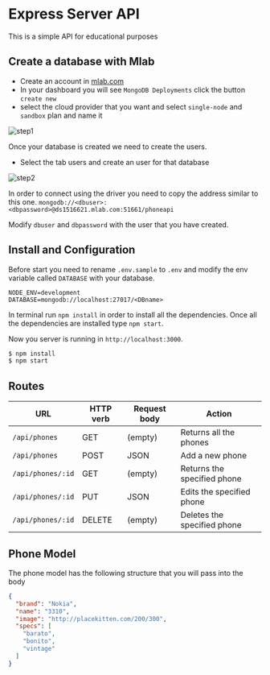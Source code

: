 # Express Server API

This is a simple API for educational purposes

## Create a database with Mlab

- Create an account in [mlab.com](https://mlab.com)
- In your dashboard you will see `MongoDB Deployments` click the button `create new`
- select the cloud provider that you want and select `single-node` and `sandbox` plan and name it

![step1](https://cloud.githubusercontent.com/assets/13393006/26530614/8024372e-43d8-11e7-9390-18b861df5608.png)

Once your database is created we need to create the users.

-	Select the tab users and create an user for that database

![step2](https://cloud.githubusercontent.com/assets/13393006/26530734/f28c41f6-43da-11e7-976e-8d8becb5dfe5.png)

In order to connect using the driver you need to copy the address similar to this one.
`mongodb://<dbuser>:<dbpassword>@ds1516621.mlab.com:51661/phoneapi`

Modify `dbuser` and `dbpassword` with the user that you have created.

## Install and Configuration

Before start you need to rename `.env.sample` to `.env` and modify the env variable called `DATABASE` with your database.

```
NODE_ENV=development
DATABASE=mongodb://localhost:27017/<DBname>
```

In terminal run `npm install` in order to install all the dependencies. Once all the dependencies are installed type `npm start`. 

Now you server is running in `http://localhost:3000`.

```bash
$ npm install
$ npm start
```

## Routes

| URL | HTTP verb | Request body | Action |
|-----|----------|-----------|--------|
| `/api/phones` | GET | (empty) | Returns all the phones |
| `/api/phones` | POST | JSON | Add a new phone |
| `/api/phones/:id` | GET | (empty) | Returns the specified phone |
| `/api/phones/:id` | PUT | JSON | Edits the specified phone |
| `/api/phones/:id` | DELETE | (empty) | Deletes the specified phone |

## Phone Model

The phone model has the following structure that you will pass into the body

```JSON
{
  "brand": "Nokia",
  "name": "3310",
  "image": "http://placekitten.com/200/300",
  "specs": [
    "barato",
    "bonito",
    "vintage"
  ]
}
```

